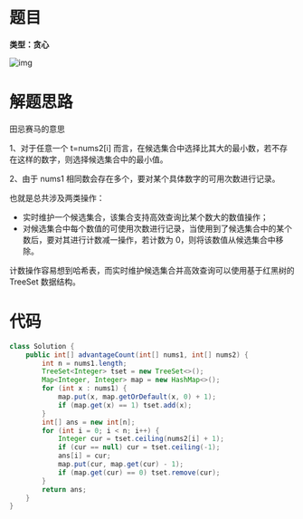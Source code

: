 # 题目

**类型：贪心**

![img](https://cdn.nlark.com/yuque/0/2022/png/2941598/1665243581981-bf4c3c36-4620-446a-a739-37301937785d.png)



# 解题思路

田忌赛马的意思



1、对于任意一个 t=nums2[i] 而言，在候选集合中选择比其大的最小数，若不存在这样的数字，则选择候选集合中的最小值。

2、由于 nums1 相同数会存在多个，要对某个具体数字的可用次数进行记录。



也就是总共涉及两类操作：

- 实时维护一个候选集合，该集合支持高效查询比某个数大的数值操作；
- 对候选集合中每个数值的可使用次数进行记录，当使用到了候选集合中的某个数后，要对其进行计数减一操作，若计数为 0，则将该数值从候选集合中移除。

计数操作容易想到哈希表，而实时维护候选集合并高效查询可以使用基于红黑树的 TreeSet 数据结构。







# 代码

```java
class Solution {
    public int[] advantageCount(int[] nums1, int[] nums2) {
        int n = nums1.length;
        TreeSet<Integer> tset = new TreeSet<>();
        Map<Integer, Integer> map = new HashMap<>();
        for (int x : nums1) {
            map.put(x, map.getOrDefault(x, 0) + 1);
            if (map.get(x) == 1) tset.add(x);
        }
        int[] ans = new int[n];
        for (int i = 0; i < n; i++) {
            Integer cur = tset.ceiling(nums2[i] + 1);
            if (cur == null) cur = tset.ceiling(-1);
            ans[i] = cur;
            map.put(cur, map.get(cur) - 1);
            if (map.get(cur) == 0) tset.remove(cur);
        }
        return ans;
    }
}
```